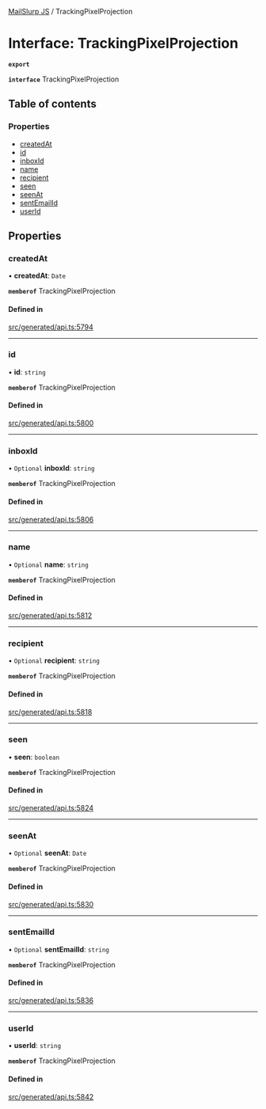 [MailSlurp JS](../README.md) / TrackingPixelProjection

# Interface: TrackingPixelProjection

**`export`**

**`interface`** TrackingPixelProjection

## Table of contents

### Properties

- [createdAt](TrackingPixelProjection.md#createdat)
- [id](TrackingPixelProjection.md#id)
- [inboxId](TrackingPixelProjection.md#inboxid)
- [name](TrackingPixelProjection.md#name)
- [recipient](TrackingPixelProjection.md#recipient)
- [seen](TrackingPixelProjection.md#seen)
- [seenAt](TrackingPixelProjection.md#seenat)
- [sentEmailId](TrackingPixelProjection.md#sentemailid)
- [userId](TrackingPixelProjection.md#userid)

## Properties

### createdAt

• **createdAt**: `Date`

**`memberof`** TrackingPixelProjection

#### Defined in

[src/generated/api.ts:5794](https://github.com/mailslurp/mailslurp-client/blob/1460b4d/src/generated/api.ts#L5794)

___

### id

• **id**: `string`

**`memberof`** TrackingPixelProjection

#### Defined in

[src/generated/api.ts:5800](https://github.com/mailslurp/mailslurp-client/blob/1460b4d/src/generated/api.ts#L5800)

___

### inboxId

• `Optional` **inboxId**: `string`

**`memberof`** TrackingPixelProjection

#### Defined in

[src/generated/api.ts:5806](https://github.com/mailslurp/mailslurp-client/blob/1460b4d/src/generated/api.ts#L5806)

___

### name

• `Optional` **name**: `string`

**`memberof`** TrackingPixelProjection

#### Defined in

[src/generated/api.ts:5812](https://github.com/mailslurp/mailslurp-client/blob/1460b4d/src/generated/api.ts#L5812)

___

### recipient

• `Optional` **recipient**: `string`

**`memberof`** TrackingPixelProjection

#### Defined in

[src/generated/api.ts:5818](https://github.com/mailslurp/mailslurp-client/blob/1460b4d/src/generated/api.ts#L5818)

___

### seen

• **seen**: `boolean`

**`memberof`** TrackingPixelProjection

#### Defined in

[src/generated/api.ts:5824](https://github.com/mailslurp/mailslurp-client/blob/1460b4d/src/generated/api.ts#L5824)

___

### seenAt

• `Optional` **seenAt**: `Date`

**`memberof`** TrackingPixelProjection

#### Defined in

[src/generated/api.ts:5830](https://github.com/mailslurp/mailslurp-client/blob/1460b4d/src/generated/api.ts#L5830)

___

### sentEmailId

• `Optional` **sentEmailId**: `string`

**`memberof`** TrackingPixelProjection

#### Defined in

[src/generated/api.ts:5836](https://github.com/mailslurp/mailslurp-client/blob/1460b4d/src/generated/api.ts#L5836)

___

### userId

• **userId**: `string`

**`memberof`** TrackingPixelProjection

#### Defined in

[src/generated/api.ts:5842](https://github.com/mailslurp/mailslurp-client/blob/1460b4d/src/generated/api.ts#L5842)
